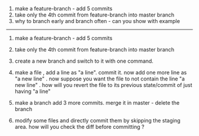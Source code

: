 1) make a feature-branch - add 5 commits
2) take only the 4th commit from feature-branch into master branch
3) why to branch early and branch often - can you show with example
--------------------------------------------


1) make a feature-branch - add 5 commits     

2) take only the 4th commit from feature-branch into master branch    
3) create a new branch and switch to it with one command.    

4) make a file , add a line as "a line". commit it. now add one more line as "a new line" . now suppose you want the file to not contain the line "a new line" . how will you revert the file to its previous state/commit of just having "a line"

5) make a branch add 3 more commits. merge it in master - delete the branch

6) modify some files and directly commit them by skipping the staging area. how will you check the diff before committing ?


